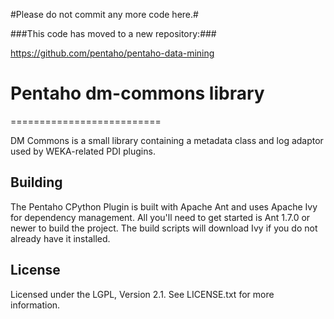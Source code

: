#Please do not commit any more code here.#

###This code has moved to a new repository:###

https://github.com/pentaho/pentaho-data-mining

# Pentaho dm-commons library
==========================

DM Commons is a small library containing a metadata class and log adaptor used by WEKA-related PDI plugins.

Building
--------
The Pentaho CPython Plugin is built with Apache Ant and uses Apache Ivy for dependency management. All you'll need to get started is Ant 1.7.0 or newer to build the project. The build scripts will download Ivy if you do not already have it installed.

License
-------
Licensed under the LGPL, Version 2.1. See LICENSE.txt for more information.
